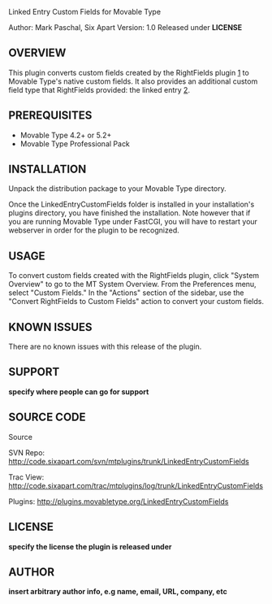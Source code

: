 Linked Entry Custom Fields for Movable Type

Author: Mark Paschal, Six Apart
Version: 1.0
Released under __LICENSE__
 
## OVERVIEW ##

This plugin converts custom fields created by the RightFields plugin [1] to
Movable Type's native custom fields. It also provides an additional custom
field type that RightFields provided: the linked entry [2].

[1]: http://www.staggernation.com/mtplugins/RightFields/
[2]: http://www.staggernation.com/mtplugins/RightFields/#TypeLinked

## PREREQUISITES ##

* Movable Type 4.2+ or 5.2+
* Movable Type Professional Pack

## INSTALLATION ##

Unpack the distribution package to your Movable Type directory.

Once the LinkedEntryCustomFields folder is installed in your installation's
plugins directory, you have finished the installation. Note however that if
you are running Movable Type under FastCGI, you will have to restart your
webserver in order for the plugin to be recognized.

## USAGE ##

To convert custom fields created with the RightFields plugin, click "System
Overview" to go to the MT System Overview. From the Preferences menu, select
"Custom Fields." In the "Actions" section of the sidebar, use the "Convert
RightFields to Custom Fields" action to convert your custom fields.

## KNOWN ISSUES ##

There are no known issues with this release of the plugin.

## SUPPORT ##

__specify where people can go for support__

## SOURCE CODE ##

Source

SVN Repo:
    http://code.sixapart.com/svn/mtplugins/trunk/LinkedEntryCustomFields

Trac View:
    http://code.sixapart.com/trac/mtplugins/log/trunk/LinkedEntryCustomFields

Plugins:
    http://plugins.movabletype.org/LinkedEntryCustomFields


## LICENSE ##

__specify the license the plugin is released under__

## AUTHOR ##

__insert arbitrary author info, e.g name, email, URL, company, etc__
